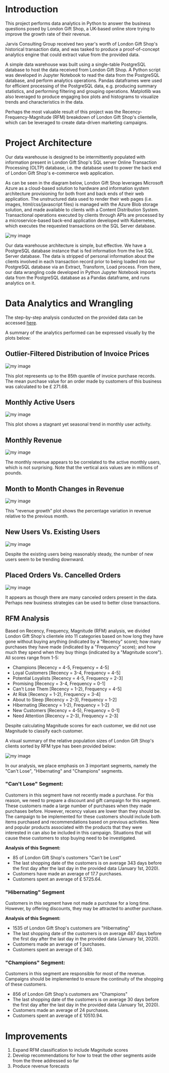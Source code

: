 # Introduction
This project performs data analytics in Python to 
answer the business questions posed by London
Gift Shop, a UK-based online store trying to
improve the growth rate of their revenue.

Jarvis Consulting Group received two year's worth
of London Gift Shop's historical transaction data,
and was tasked to produce a proof-of-concept
analytics engine that could extract value from
the provided data.

A simple data warehouse was built using a single-table
PostgreSQL database to host the data received from 
London Gift Shop. A Python script was developed in
Jupyter Notebook to read the data from the PostgreSQL
database, and perform analytics operations. Pandas
dataframes were used for efficient processing
of the PostgreSQL data, e.g. producing summary
statistics, and performing filtering and grouping
operations. Matplotlib was also leveraged to produce
engaging box plots and histograms to visualize
trends and characteristics in the data.

Perhaps the most valuable result of this project was
the Recency-Frequency-Magnitude (RFM) breakdown of 
London Gift Shop's clientelle,
which can be leveraged to create data-driven marketing
campaigns.

# Project Architecture
Our data warehouse is designed to be intermittently 
populated with information present in London 
Gift Shop's SQL server
Online Transaction Processing (OLTP) database, i.e.
the database used to power the back end of London Gift
Shop's e-commerce web application. 

As can be seen in the
diagram below, London Gift Shop leverages Microsoft
Azure as a cloud-based solution to hardware and information
system architecture provisioning for both front and back
ends of their web application. The unstructured data used
to render their web pages 
(i.e. images, html/css/javascript files)
is managed with the Azure Blob storage solution, and
made available to clients with a Content Distribution 
System. Transactional operations executed by clients
through APIs are processed by a microservice-based
back-end application developed with Kubernetes, which
executes the requested transactions on the SQL Server
database.

![my image](./assets/pythonAnalyticsArch.png)

Our data warehouse architecture is simple, but effective.
We have a PostgreSQL database instance that is fed information
from the live SQL Server database. The data is stripped
of personal information about the clients involved in
each transaction record prior to being loaded into
our PostgreSQL database via an Extract, Transform, Load
process. From there, our
data wrangling code developed in Python Jupyter Notebook
imports data from the PostgreSQL database as a
Pandas dataframe, and runs analytics on it.

# Data Analytics and Wrangling
The step-by-step analysis conducted on the provided
data can be accessed
[here](./retail_data_analytics_wrangling.ipynb).

A summary of the analytics performed can be
expressed visually by the plots below:

## Outlier-Filtered Distribution of Invoice Prices
![my image](./assets/dataDist.png)

This plot represents up to the 85th quantile of
invoice purchase records. The mean purchase value
for an order made by customers of this business
was calculated to be £ 271.68.

## Monthly Active Users
![my image](./assets/monthlyActiveUsers.png)

This plot shows a stagnant yet seasonal trend
in monthly user activity.

## Monthly Revenue
![my image](./assets/monthlyRevenue.png)

The monthly revenue appears to be correlated
to the active monthly users, which is not
surprising. Note that the vertical axis values
are in millions of pounds.

## Month to Month Changes in Revenue
![my image](./assets/revenueGrowth.png)

This "revenue growth" plot shows the percentage
variation in revenue relative to the previous month.

## New Users Vs. Existing Users
![my image](./assets/newExistingUsers.png)

Despite the existing users being reasonably steady,
the number of new users seem to be trending downward.

## Placed Orders Vs. Cancelled Orders
![my image](./assets/placeCancel.png)

It appears as though there are many canceled orders
present in the data. Perhaps new business strategies
can be used to better close transactions.

## RFM Analysis
Based on Recency, Frequency, Magnitude (RFM) analysis,
we divided London Gift Shop's clientele into 11
categories based on how long they have gone without
buying anything (indicated by a "Recency" score);
how many purchases they have made (indicated by a
"Frequency" score); and how much they spend when they
buy things (indicated by a "Magnitude score"). All
scores range from 1-5:

- Champions [Recency = 4-5, Frequency = 4-5]
- Loyal Customers [Recency = 3-4, Frequency = 4-5]
- Potential Loyalists [Recency = 4-5, Frequency = 2-3]
- Promising [Recency = 3-4, Frequency = 0-1]
- Can't Lose Them [Recency = 1-2), Frequency = 4-5]
- At Risk [Recency = 1-2), Frequency = 3-4]
- About to Sleep [Recency = 2-3), Frequency = 1-2]
- Hibernating [Recency = 1-2), Frequency = 1-2]
- New Customers [Recency = 4-5), Frequency = 0-1]
- Need Attention [Recency = 2-3), Frequency = 2-3]

Despite calculating Magnitude scores for each
customer, we did not use Magnitude to classify
each customer.

A visual summary of the relative population sizes
of London Gift Shop's clients sorted by RFM type
has been provided below:

![my image](./assets/treemap.png)

In our analysis, we place emphasis on 3 important
segments, namely the "Can't Lose",
 "Hibernating" and "Champions" segments.

### "Can't Lose" Segment:
Customers in this segment have not recently made 
a purchase. For this reason, we need to prepare a 
discount and gift campaign for this segment. 
These customers made a large number of purchases 
when they made purchases before. However, 
recency values are lower than they should be. 
The campaign to be implemented for these customers
 should include both items purchased and 
 recommendations based on previous activities. 
 New and popular products associated with the 
 products that they were interested in can also 
 be included in this campaign. Situations that 
 will cause these customers to stop buying need 
 to be investigated.
 
**Analysis of this Segment:**
- 85 of London Gift Shop's customers "Can't be Lost"
- The last shopping date of the customers is on average 343 days before the first day after the last day in the provided data (January 1st, 2020).
- Customers have made an average of 17.7 purchases.
- Customers spent an average of £ 5725.64.

### "Hibernating" Segment
Customers in this segment have not made a 
purchase for a long time. However, by offering 
discounts, they may be attracted to another 
purchase.

**Analysis of this Segment:**
- 1535 of London Gift Shop's customers are "Hibernating"
- The last shopping date of the customers is on average 487 days before the first day after the last day in the provided data (January 1st, 2020).
- Customers made an average of 1 purchases.
- Customers spent an average of £ 340.
    
### "Champions" Segment:
Customers in this segment are responsible for 
most of the revenue. Campaigns should be 
implemented to ensure the continuity of the 
shopping of these customers.

- 856 of London Gift Shop's customers are "Champions"
- The last shopping date of the customers is on average 30 days before the first day after the last day in the provided data (January 1st, 2020).
- Customers made an average of 24 purchases.
- Customers spent an average of £ 10510.94.
   
# Improvements
1. Expand RFM classification to include Magnitude scores
2. Develop recommendations for how to treat
the other segments aside from the three
addressed so far
3. Produce revenue forecasts